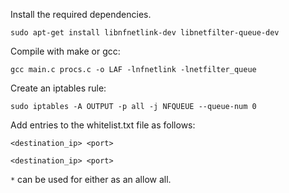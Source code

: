 Install the required dependencies.

	sudo apt-get install libnfnetlink-dev libnetfilter-queue-dev

Compile with make or gcc:

	gcc main.c procs.c -o LAF -lnfnetlink -lnetfilter_queue

Create an iptables rule:

	sudo iptables -A OUTPUT -p all -j NFQUEUE --queue-num 0

Add entries to the whitelist.txt file as follows:

``<destination_ip> <port>``

``<destination_ip> <port>``

`*` can be used for either as an allow all.
